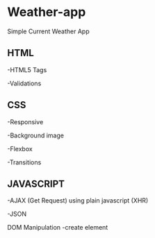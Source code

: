 # Weather-app
Simple Current Weather App

## HTML

  -HTML5 Tags
  
  -Validations
  
## CSS

  -Responsive

  -Background image

  -Flexbox

  -Transitions

## JAVASCRIPT

  -AJAX (Get Request) using plain javascript (XHR)
  
  -JSON
  
  DOM Manipulation
  -create element
